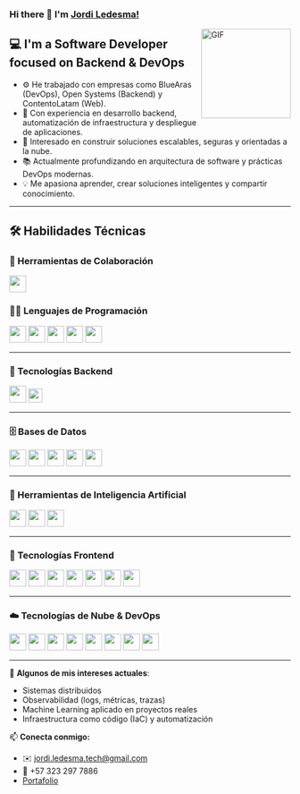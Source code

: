 ### Hi there 👋 I'm [Jordi Ledesma!](https://github.com/GeordiCode/)

<img align="right" alt="GIF" height="160px" src="https://github.com/GeordiCode/fondo.png" />

## 💻 I'm a Software Developer focused on Backend & DevOps

- ⚙️ He trabajado con empresas como BlueAras (DevOps), Open Systems (Backend) y ContentoLatam (Web).
- 🔧 Con experiencia en desarrollo backend, automatización de infraestructura y despliegue de aplicaciones.
- 🚀 Interesado en construir soluciones escalables, seguras y orientadas a la nube.
- 📚 Actualmente profundizando en arquitectura de software y prácticas DevOps modernas.
- 💡 Me apasiona aprender, crear soluciones inteligentes y compartir conocimiento.

---

## 🛠️ Habilidades Técnicas

### 🤝 Herramientas de Colaboración
<p>
  <img src="https://skillicons.dev/icons?i=git,github,discord" height="30"/>
</p>

### 👨‍💻 Lenguajes de Programación
<p>
  <img src="https://skillicons.dev/icons?i=go" height="30" />
  <img src="https://skillicons.dev/icons?i=python" height="30" />
  <img src="https://skillicons.dev/icons?i=typescript" height="30" />
  <img src="https://skillicons.dev/icons?i=java" height="30" />
  <img src="https://skillicons.dev/icons?i=javascript" height="30" />
</p>

---

### 🧩 Tecnologías Backend
<p>
  <img src="https://skillicons.dev/icons?i=fastapi,nodejs,spring" height="30" />
  <img src="https://img.shields.io/badge/Fiber-00ADD8?style=flat&logo=go&logoColor=white" height="25" />
</p>

---

### 🗄️ Bases de Datos
<p>
  <img src="https://skillicons.dev/icons?i=postgres" height="30" />
  <img src="https://skillicons.dev/icons?i=mysql" height="30" />
  <img src="https://skillicons.dev/icons?i=mongodb" height="30" />
  <img src="https://skillicons.dev/icons?i=firebase" height="30" />
  <img src="https://skillicons.dev/icons?i=redis" height="30" />
</p>

---

### 🧠 Herramientas de Inteligencia Artificial
<p>
  <img src="https://skillicons.dev/icons?i=tensorflow" height="30" />
  <img src="https://skillicons.dev/icons?i=pytorch" height="30" />
  <img src="https://skillicons.dev/icons?i=sklearn" height="30" />
</p>

---

### 🎨 Tecnologías Frontend
<p>
  <img src="https://skillicons.dev/icons?i=vue" height="30" />
  <img src="https://skillicons.dev/icons?i=react" height="30" />
  <img src="https://skillicons.dev/icons?i=angular" height="30" />
  <img src="https://skillicons.dev/icons?i=figma" height="30" />
  <img src="https://skillicons.dev/icons?i=html" height="30" />
  <img src="https://skillicons.dev/icons?i=css" height="30" />
  <img src="https://skillicons.dev/icons?i=vitest" height="30" />
</p>

---

### ☁️ Tecnologías de Nube & DevOps
<p>
  <img src="https://skillicons.dev/icons?i=aws" height="30" />
  <img src="https://skillicons.dev/icons?i=azure" height="30" />
  <img src="https://skillicons.dev/icons?i=gcp" height="30" />
  <img src="https://skillicons.dev/icons?i=nginx" height="30" />
  <img src="https://skillicons.dev/icons?i=githubactions" height="30" />
  <img src="https://skillicons.dev/icons?i=linux" height="30" />
  <img src="https://skillicons.dev/icons?i=docker" height="30" />
  <img src="https://skillicons.dev/icons?i=vercel" height="30" />
</p>

---

📌 **Algunos de mis intereses actuales**:
- Sistemas distribuidos
- Observabilidad (logs, métricas, trazas)
- Machine Learning aplicado en proyectos reales
- Infraestructura como código (IaC) y automatización

📫 **Conecta conmigo:**
- ✉️ jordi.ledesma.tech@gmail.com  
- 📱 +57 323 297 7886  
- [Portafolio](https://github.com/GeordiCode?tab=repositories)

